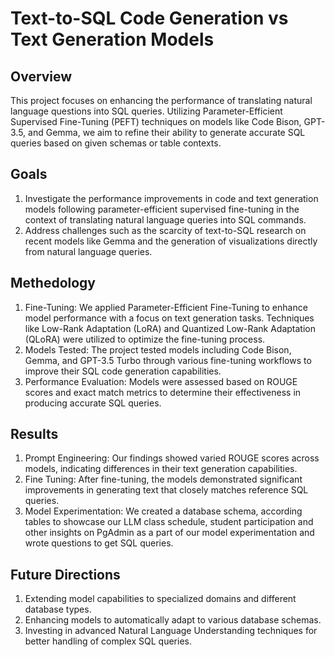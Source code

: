# Text-to-SQL Code Generation vs Text Generation Models

## Overview
This project focuses on enhancing the performance of translating natural language questions into SQL queries. Utilizing Parameter-Efficient Supervised Fine-Tuning (PEFT) techniques on models like Code Bison, GPT-3.5, and Gemma, we aim to refine their ability to generate accurate SQL queries based on given schemas or table contexts.

## Goals
1. Investigate the performance improvements in code and text generation models following parameter-efficient supervised fine-tuning in the context of translating natural language queries into SQL commands.
2. Address challenges such as the scarcity of text-to-SQL research on recent models like Gemma and the generation of visualizations directly from natural language queries.

## Methedology
1. Fine-Tuning: We applied Parameter-Efficient Fine-Tuning to enhance model performance with a focus on text generation tasks. Techniques like Low-Rank Adaptation (LoRA) and Quantized Low-Rank Adaptation (QLoRA) were utilized to optimize the fine-tuning process.
2. Models Tested: The project tested models including Code Bison, Gemma, and GPT-3.5 Turbo through various fine-tuning workflows to improve their SQL code generation capabilities.
3. Performance Evaluation: Models were assessed based on ROUGE scores and exact match metrics to determine their effectiveness in producing accurate SQL queries.

## Results
1. Prompt Engineering: Our findings showed varied ROUGE scores across models, indicating differences in their text generation capabilities.
2. Fine Tuning: After fine-tuning, the models demonstrated significant improvements in generating text that closely matches reference SQL queries.
3. Model Experimentation: We created a database schema, according tables to showcase our LLM class schedule, student participation and other insights on PgAdmin as a part of our model  experimentation and wrote questions to get SQL queries.

## Future Directions
1. Extending model capabilities to specialized domains and different database types.
2. Enhancing models to automatically adapt to various database schemas.
3. Investing in advanced Natural Language Understanding techniques for better handling of complex SQL queries.
